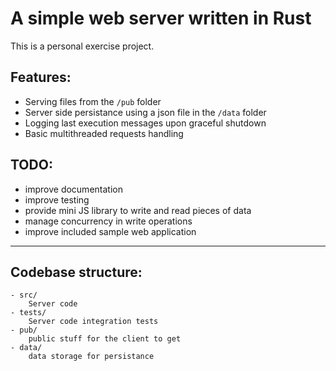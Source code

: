 # A simple web server written in Rust
This is a personal exercise project.

## Features:
- Serving files from the `/pub` folder 
- Server side persistance using a json file in the `/data` folder
- Logging last execution messages upon graceful shutdown
- Basic multithreaded requests handling


## TODO:
- improve documentation
- improve testing
- provide mini JS library to write and read pieces of data
- manage concurrency in write operations
- improve included sample web application

---
## Codebase structure:
```
- src/ 
    Server code
- tests/
    Server code integration tests
- pub/
    public stuff for the client to get
- data/
    data storage for persistance
```